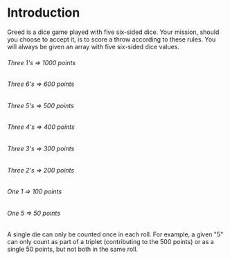 # Introduction 
  Greed is a dice game played with five six-sided dice. Your mission, should you choose to accept it, is to score a throw according to these rules. You will always be given an array with five six-sided dice values.

 ###### Three 1's => 1000 points
 
 ###### Three 6's =>  600 points
 
###### Three 5's =>  500 points
 
###### Three 4's =>  400 points
 
###### Three 3's =>  300 points
 
###### Three 2's =>  200 points
 
###### One   1   =>  100 points
 
###### One   5   =>   50 points

 A single die can only be counted once in each roll. For example, a given "5" can only count as part of a triplet (contributing to the 500 points) or as a single 50 points, but not both in the same roll.

